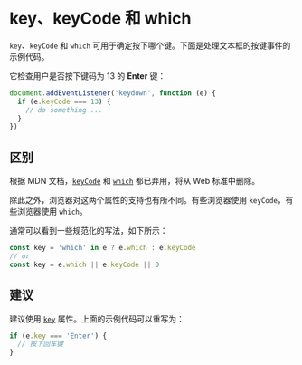 # key、keyCode 和 which

`key`、`keyCode` 和 `which` 可用于确定按下哪个键。下面是处理文本框的按键事件的示例代码。

它检查用户是否按下键码为 13 的 **Enter** 键：

```js
document.addEventListener('keydown', function (e) {
  if (e.keyCode === 13) {
    // do something ...
  }
})
```

## 区别

根据 MDN 文档，[`keyCode`](https://developer.mozilla.org/en-US/docs/Web/API/KeyboardEvent/keyCode) 和 [`which`](https://developer.mozilla.org/en-US/docs/Web/API/KeyboardEvent/which) 都已弃用，将从 Web 标准中删除。

除此之外，浏览器对这两个属性的支持也有所不同。有些浏览器使用 `keyCode`，有些浏览器使用 `which`。

通常可以看到一些规范化的写法，如下所示：

```js
const key = 'which' in e ? e.which : e.keyCode
// or
const key = e.which || e.keyCode || 0
```

## 建议

建议使用 [`key`](https://developer.mozilla.org/en-US/docs/Web/API/KeyboardEvent/key) 属性。上面的示例代码可以重写为：

```js
if (e.key === 'Enter') {
  // 按下回车键
}
```
